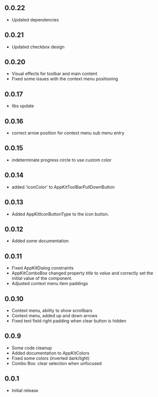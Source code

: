 ## 0.0.22

 * Updated dependencies

## 0.0.21

 * Updated checkbox design

## 0.0.20

* Visual effects for toolbar and main content
* Fixed some issues with the context menu positioning

## 0.0.17

* libs update

## 0.0.16

* correct arrow position for context menu sub menu entry

## 0.0.15

* indeterminate progress circle to use custom color

## 0.0.14

* added 'iconColor' to AppKitToolBarPullDownButton

## 0.0.13

* Added AppKitIconButtonType to the icon button.

## 0.0.12

* Added some documentation

## 0.0.11

* Fixed AppKitDialog constraints
* AppKitComboBox changed property *title* to *value* and correctly set the initial value of the component.
* Adjusted context menu item paddings

## 0.0.10

* Context menu, ability to show scrollbars
* Context menu, added up and down arrows
* Fixed text field right padding when clear button is hidden

## 0.0.9

* Some code cleanup
* Added documentation to AppKitColors
* Fixed some colors (inverted dark/light)
* Combo Box: clear selection when unfocused

## 0.0.1

* Initial release
